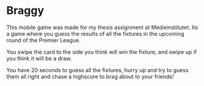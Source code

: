 # Braggy
This mobile game was made for my thesis assignment at Medieinstitutet. Its a game where you guess the results of all the fixtures in the upcoming round of the Premier League.

You swipe the card to the side you think will win the fixture, and swipe up if you think it will be a draw.

You have 20 seconds to guess all the fixtures, hurry up and try to guess them all right and chase a highscore to brag about to your friends!


